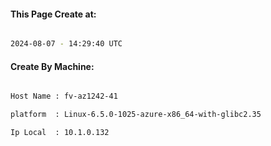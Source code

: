 
   
#### This Page Create at:

```bash

2024-08-07 - 14:29:40 UTC

```

#### Create By Machine:

```bash

Host Name : fv-az1242-41

platform  : Linux-6.5.0-1025-azure-x86_64-with-glibc2.35

Ip Local  : 10.1.0.132

```

